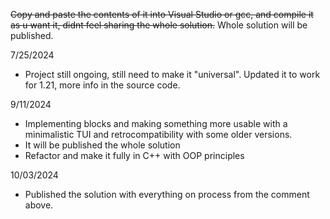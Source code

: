 ~~Copy and paste the contents of it into Visual Studio or gcc, and compile it as u want it,
didnt feel sharing the whole solution.~~ Whole solution will be published.

7/25/2024
+ Project still ongoing, still need to make it "universal". Updated it to work for 1.21, more info
in the source code.

9/11/2024
+ Implementing blocks and making something more usable with a minimalistic TUI and retrocompatibility with some
older versions. 
+ It will be published the whole solution
+ Refactor and make it fully in C++ with OOP principles

10/03/2024
+ Published the solution with everything on process from the comment above.
